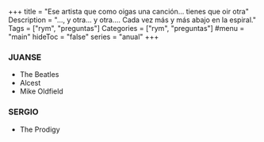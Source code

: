 +++
title = "Ese artista que como oigas una canción... tienes que oir otra"
Description = "..., y otra... y otra.... Cada vez más y más abajo en la espiral."
Tags = ["rym", "preguntas"]
Categories = ["rym", "preguntas"]
#menu = "main"
hideToc = "false"
series = "anual"
+++

### JUANSE

- The Beatles
- Alcest
- Mike Oldfield

### SERGIO

- The Prodigy
